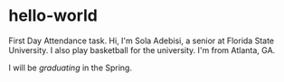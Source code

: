 # hello-world 
First Day Attendance task.
Hi, I'm Sola Adebisi, a senior at Florida State University. I also play basketball for the university. I'm from Atlanta, GA.

I will be *graduating* in the Spring.
